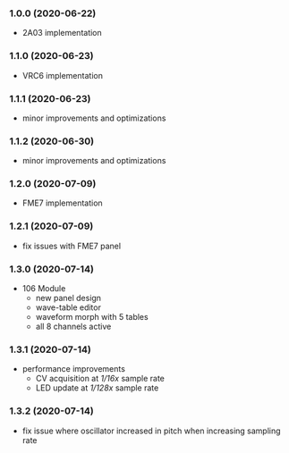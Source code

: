 ### 1.0.0 (2020-06-22)

- 2A03 implementation

### 1.1.0 (2020-06-23)

- VRC6 implementation

### 1.1.1 (2020-06-23)

- minor improvements and optimizations

### 1.1.2 (2020-06-30)

- minor improvements and optimizations

### 1.2.0 (2020-07-09)

- FME7 implementation

### 1.2.1 (2020-07-09)

- fix issues with FME7 panel

### 1.3.0 (2020-07-14)

- 106 Module
    - new panel design
    - wave-table editor
    - waveform morph with 5 tables
    - all 8 channels active

### 1.3.1 (2020-07-14)

- performance improvements
    - CV acquisition at _1/16x_ sample rate
    - LED update at _1/128x_ sample rate

### 1.3.2 (2020-07-14)

- fix issue where oscillator increased in pitch when increasing sampling rate
